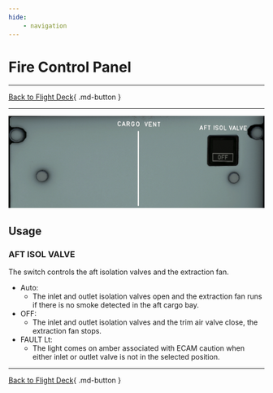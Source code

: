 ```yaml
---
hide:
    - navigation
---
```


# Fire Control Panel

---

[Back to Flight Deck](../flight-deck.md){ .md-button }

---

![Cargo Ventilation](../../assets/a32nx-briefing/overhead-panel/cargp-vent.png "Cargo Ventilation")

## Usage

### AFT ISOL VALVE

The switch controls the aft isolation valves and the extraction fan.

- Auto:
    - The inlet and outlet isolation valves open and the extraction fan runs if there is no smoke detected in the aft cargo bay.
- OFF:
    - The inlet and outlet isolation valves and the trim air valve close, the extraction fan stops.
- FAULT Lt:
    - The light comes on amber associated with ECAM caution when either inlet or outlet valve is not in the selected position.

---

[Back to Flight Deck](../flight-deck.md){ .md-button }

